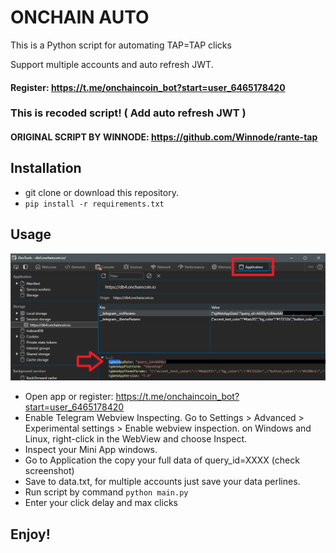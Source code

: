 # ONCHAIN AUTO 
This is a Python script for automating TAP=TAP clicks

Support multiple accounts and auto refresh JWT.
#### Register: https://t.me/onchaincoin_bot?start=user_6465178420

### This is recoded script! ( Add auto refresh JWT )
#### ORIGINAL SCRIPT BY WINNODE: https://github.com/Winnode/rante-tap

## Installation
- git clone or download this repository.
- ```pip install -r requirements.txt```
## Usage
![Get Token](https://github.com/im-hanzou/onchain-auto/blob/main/onchain.png)
- Open app or register: https://t.me/onchaincoin_bot?start=user_6465178420
- Enable Telegram Webview Inspecting. Go to Settings > Advanced > Experimental settings > Enable webview inspection.
on Windows and Linux, right-click in the WebView and choose Inspect.
- Inspect your Mini App windows.
- Go to Application the copy your full data of query_id=XXXX (check screenshot)
- Save to data.txt, for multiple accounts just save your data perlines.
- Run script by command ```python main.py```
- Enter your click delay and max clicks
  
## Enjoy!
